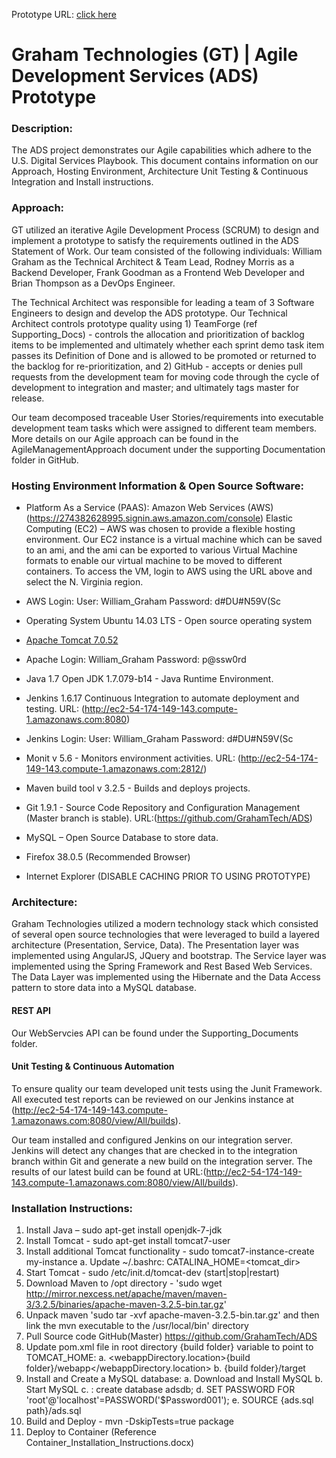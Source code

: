 Prototype URL: [click here](http://ec2-54-174-149-143.compute-1.amazonaws.com/ADS/grahamtech/index.html)
# Graham Technologies (GT) | Agile Development Services (ADS) Prototype #

### Description: ###

The ADS project demonstrates our Agile capabilities which adhere to the U.S. Digital Services Playbook.  This document contains information on our Approach, Hosting Environment, Architecture Unit Testing & Continuous Integration and Install instructions.

### Approach: ###

GT utilized an iterative Agile Development Process (SCRUM) to design and implement a prototype to satisfy the requirements outlined in the ADS Statement of Work. Our team consisted of the following individuals: William Graham as the Technical Architect & Team Lead, Rodney Morris as a Backend Developer, Frank Goodman as a Frontend Web Developer and Brian Thompson as a DevOps Engineer.  

The Technical Architect was responsible for leading a team of 3 Software Engineers to design and develop the ADS prototype.  Our Technical Architect controls prototype quality using 1) TeamForge (ref Supporting_Docs) - controls the allocation and prioritization of backlog items to be implemented and ultimately whether each sprint demo task item passes its Definition of Done and is allowed to be promoted or returned to the backlog for re-prioritization, and 2) GitHub - accepts or denies pull requests from the development team for moving code through the cycle of development to integration and master; and ultimately tags master for release.

Our team decomposed traceable User Stories/requirements into executable development team tasks which were assigned to different team members. More details on our Agile approach can be found in the AgileManagementApproach document under the supporting Documentation folder in GitHub.

### Hosting Environment Information & Open Source Software: ###

- Platform As a Service (PAAS):  Amazon Web Services (AWS)(https://274382628995.signin.aws.amazon.com/console) Elastic Computing (EC2) – AWS was chosen to provide a flexible hosting environment.  Our EC2 instance is a virtual machine which  can be saved to an ami, and the ami can be exported to various Virtual Machine formats to enable our virtual machine to be moved to different containers. To access the VM, login to AWS using the URL above and select the N. Virginia region.

- AWS Login: User: William_Graham Password: d#DU#N59V(Sc
- Operating System Ubuntu 14.03 LTS - Open source operating system 
- [Apache Tomcat 7.0.52](http://ec2-54-174-149-143.compute-1.amazonaws.com/probe)
- Apache Login: William_Graham Password: p@ssw0rd 
- Java 1.7 Open JDK 1.7.079-b14 - Java Runtime Environment.
- Jenkins 1.6.17 Continuous Integration to automate deployment and testing. URL: (http://ec2-54-174-149-143.compute-1.amazonaws.com:8080)
- Jenkins Login: User: William_Graham Password: d#DU#N59V(Sc
- Monit v 5.6 - Monitors environment activities. URL: (http://ec2-54-174-149-143.compute-1.amazonaws.com:2812/)
- Maven build tool v 3.2.5 - Builds and deploys projects. 
- Git 1.9.1 - Source Code Repository and Configuration Management (Master branch is stable). URL:(https://github.com/GrahamTech/ADS)
- MySQL – Open Source Database to store data.
- Firefox 38.0.5 (Recommended Browser)
- Internet Explorer (DISABLE CACHING PRIOR TO USING PROTOTYPE)

### Architecture: ###

Graham Technologies utilized a modern technology stack which consisted of several open source technologies that were leveraged to build a layered architecture (Presentation, Service, Data).  The Presentation layer was implemented using AngularJS, JQuery and bootstrap.  The Service layer was implemented using the Spring Framework and Rest Based Web Services.  The Data Layer was implemented using the Hibernate and the Data Access pattern to store data into a MySQL database. 


#### REST API ####
Our WebServcies API can be found under the Supporting_Documents folder.

#### Unit Testing & Continuous Automation  ####
To ensure quality our team developed unit tests using the Junit Framework.  All executed test reports can be reviewed on our Jenkins instance at (http://ec2-54-174-149-143.compute-1.amazonaws.com:8080/view/All/builds).

Our team installed and configured Jenkins on our integration server.  Jenkins will detect any changes that are checked in to the integration branch within Git and generate a new build on the integration server. The results of our latest build can be found at  URL:(http://ec2-54-174-149-143.compute-1.amazonaws.com:8080/view/All/builds).  

### Installation Instructions: ###

1.	Install Java – sudo apt-get install openjdk-7-jdk
2.	Install Tomcat - sudo apt-get install tomcat7-user
3.	Install additional Tomcat functionality - sudo tomcat7-instance-create my-instance
  a. Update ~/.bashrc: CATALINA_HOME=<tomcat_dir> 
4.	Start Tomcat - sudo /etc/init.d/tomcat-dev (start|stop|restart)
5.	Download Maven to /opt directory - 'sudo wget http://mirror.nexcess.net/apache/maven/maven-3/3.2.5/binaries/apache-maven-3.2.5-bin.tar.gz'
6.	Unpack maven 'sudo tar -xvf  apache-maven-3.2.5-bin.tar.gz' and then link the mvn executable to the /usr/local/bin' directory
7.	Pull Source code GitHub(Master) https://github.com/GrahamTech/ADS
8.	Update pom.xml file in root directory {build folder} variable to point to TOMCAT_HOME:
  a.	<webappDirectory.location>{build folder}/webapp</webappDirectory.location>
  b.	<outputDirectory>{build folder}/target</outputDirectory>
9.	Install and Create a MySQL database:
  a.	Download and Install MySQL
  b.	Start MySQL
  c.	<mysql>: create database adsdb;
  d.	SET PASSWORD FOR 'root'@'localhost'=PASSWORD('$Password001');
  e.	<mysql>SOURCE {ads.sql path}/ads.sql
10.	Build and Deploy - mvn  -DskipTests=true package
11. Deploy to Container (Reference Container_Installation_Instructions.docx)
